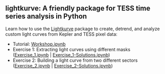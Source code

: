 ## lightkurve: A friendly package for TESS time series analysis in Python

Learn how to use the [Lightkurve](https://docs.lightkurve.org) package to create, detrend, and analyze custom light curves from Kepler and TESS pixel data:
- Tutorial: [Workshop.ipynb](Workshop.ipynb)
- Exercise 1: Extracting light curves using different masks ([Exercise_1.ipynb](Exercise_1.ipynb) | [Exercise_1-Solutions.ipynb](Exercise_1-Solutions.ipynb))
- Exercise 2: Building a light curve from two different sectors ([Exercise_2.ipynb](Exercise_2.ipynb) | [Exercise_2-Solutions.ipynb](Exercise_2-Solutions.ipynb))
